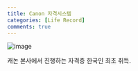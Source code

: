 ```yaml
---
title: Canon 자격시스템
categories: [Life Record]
comments: true
---
```

![image](https://user-images.githubusercontent.com/55519519/126925858-830ab295-c6ef-4c80-a9b5-675e81019540.png)

캐논 본사에서 진행하는 자격증 한국인 최초 취득.
